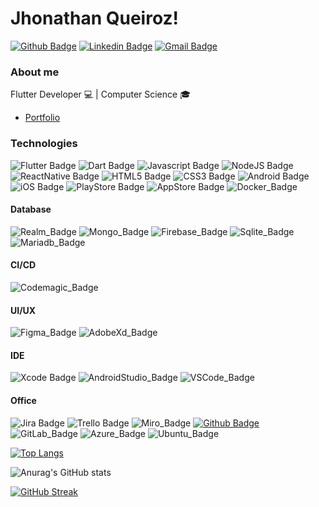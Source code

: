 # Jhonathan Queiroz!

[![Github Badge](https://img.shields.io/badge/GitHub-100000?style=for-the-badge&logo=github&logoColor=white&link=https://github.com/jhonathanqz)](https://github.com/jhonathanqz)
[![Linkedin Badge](https://img.shields.io/badge/LinkedIn-0077B5?style=for-the-badge&logo=linkedin&logoColor=white&link=https://www.linkedin.com/in/jhonathan-queiroz-747365161/)](https://www.linkedin.com/in/jhonathan-queiroz-747365161/)
[![Gmail Badge](https://img.shields.io/badge/Gmail-D14836?style=for-the-badge&logo=gmail&logoColor=white&link=mailto:jhonathanqz011@gmail.com)](mailto:jhonathanqz011@gmail.com)


### About me
Flutter Developer 💻  | 
Computer Science 🎓
- [Portfolio](https://jhonathanqz.github.io/portfolio/)
### Technologies
![Flutter Badge](https://img.shields.io/badge/Flutter-02569B?style=for-the-badge&logo=flutter&logoColor=white)
![Dart Badge](https://img.shields.io/badge/Dart-0175C2?style=for-the-badge&logo=dart&logoColor=white)
![Javascript Badge](https://img.shields.io/badge/JavaScript-F7DF1E?style=for-the-badge&logo=javascript&logoColor=black)
![NodeJS Badge](https://img.shields.io/badge/Node.js-339933?style=for-the-badge&logo=nodedotjs&logoColor=white)
![ReactNative Badge](https://img.shields.io/badge/React_Native-20232A?style=for-the-badge&logo=react&logoColor=61DAFB)
![HTML5 Badge](https://img.shields.io/badge/HTML5-E34F26?style=for-the-badge&logo=html5&logoColor=white)
![CSS3 Badge](https://img.shields.io/badge/CSS3-1572B6?style=for-the-badge&logo=css3&logoColor=white)
![Android Badge](https://img.shields.io/badge/Android-3DDC84?style=for-the-badge&logo=android&logoColor=white)
![iOS Badge](https://img.shields.io/badge/iOS-000000?style=for-the-badge&logo=ios&logoColor=white)
![PlayStore Badge](https://img.shields.io/badge/Google_Play-414141?style=for-the-badge&logo=google-play&logoColor=white)
![AppStore Badge](https://img.shields.io/badge/App_Store-0D96F6?style=for-the-badge&logo=app-store&logoColor=white)
![Docker_Badge](https://img.shields.io/badge/Docker-2CA5E0?style=for-the-badge&logo=docker&logoColor=white)

#### Database
![Realm_Badge](https://img.shields.io/badge/Realm-39477F?style=for-the-badge&logo=realm&logoColor=white)
![Mongo_Badge](https://img.shields.io/badge/MongoDB-4EA94B?style=for-the-badge&logo=mongodb&logoColor=white)
![Firebase_Badge](https://img.shields.io/badge/firebase-ffca28?style=for-the-badge&logo=firebase&logoColor=black)
![Sqlite_Badge](https://img.shields.io/badge/SQLite-07405E?style=for-the-badge&logo=sqlite&logoColor=white)
![Mariadb_Badge](https://img.shields.io/badge/MariaDB-003545?style=for-the-badge&logo=mariadb&logoColor=white)

#### CI/CD
![Codemagic_Badge](https://img.shields.io/badge/Codemagic-F45E3F?style=for-the-badge&logo=Codemagic&logoColor=white)

#### UI/UX
![Figma_Badge](https://img.shields.io/badge/Figma-F24E1E?style=for-the-badge&logo=figma&logoColor=white)
![AdobeXd_Badge](https://img.shields.io/badge/Adobe%20XD-470137?style=for-the-badge&logo=Adobe%20XD&logoColor=#FF61F6)

#### IDE
![Xcode Badge](https://img.shields.io/badge/Xcode-007ACC?style=for-the-badge&logo=Xcode&logoColor=white)
![AndroidStudio_Badge](https://img.shields.io/badge/Android_Studio-3DDC84?style=for-the-badge&logo=android-studio&logoColor=white)
![VSCode_Badge](https://img.shields.io/badge/VSCode-0078D4?style=for-the-badge&logo=visual%20studio%20code&logoColor=white)

#### Office
![Jira Badge](https://img.shields.io/badge/Jira-0052CC?style=for-the-badge&logo=Jira&logoColor=white)
![Trello Badge](https://img.shields.io/badge/Trello-0052CC?style=for-the-badge&logo=trello&logoColor=white)
![Miro_Badge](https://img.shields.io/badge/Miro-F7C922?style=for-the-badge&logo=Miro&logoColor=050036)
[![Github Badge](https://img.shields.io/badge/GitHub-100000?style=for-the-badge&logo=github&logoColor=white&link=https://github.com/jhonathanqz)](https://github.com/jhonathanqz)
![GitLab_Badge](https://img.shields.io/badge/GitLab-330F63?style=for-the-badge&logo=gitlab&logoColor=white)
![Azure_Badge](https://img.shields.io/badge/azure-%230072C6.svg?style=for-the-badge&logo=microsoftazure&logoColor=white)
![Ubuntu_Badge](https://img.shields.io/badge/Ubuntu-E95420?style=for-the-badge&logo=ubuntu&logoColor=white)


[![Top Langs](https://github-readme-stats.vercel.app/api/top-langs/?username=jhonathanqz&layout=compact)](https://github.com/jhonathanqz/github-readme-stats)

![Anurag's GitHub stats](https://github-readme-stats.vercel.app/api?username=jhonathanqz&show_icons=true&theme=algolia)

[![GitHub Streak](https://github-readme-streak-stats.herokuapp.com/?user=jhonathanqz&theme=dark&hide_border=true)](https://git.io/streak-stats)




